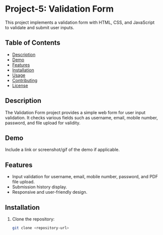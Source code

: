 # Project-5: Validation Form

This project implements a validation form with HTML, CSS, and JavaScript to validate and submit user inputs.

## Table of Contents

- [Description](#description)
- [Demo](#demo)
- [Features](#features)
- [Installation](#installation)
- [Usage](#usage)
- [Contributing](#contributing)
- [License](#license)

## Description

The Validation Form project provides a simple web form for user input validation. It checks various fields such as username, email, mobile number, password, and file upload for validity.

## Demo

Include a link or screenshot/gif of the demo if applicable.

## Features

- Input validation for username, email, mobile number, password, and PDF file upload.
- Submission history display.
- Responsive and user-friendly design.

## Installation

1. Clone the repository:

   ```bash
   git clone <repository-url>
